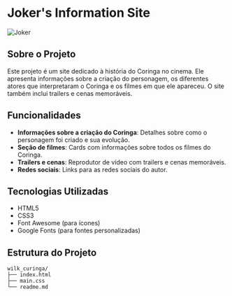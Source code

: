 # Joker's Information Site

![Joker](https://images.unsplash.com/photo-1570129477492-45c003edd2be?crop=entropy&cs=tinysrgb&fit=max&fm=jpg&ixid=MnwxNjA3OTJ8MHwxfGFsbHx8fHx8fHx8fDE2MjE1Nzc0ODI&ixlib=rb-1.2.1&q=80&w=1080)

## Sobre o Projeto

Este projeto é um site dedicado à história do Coringa no cinema. Ele apresenta informações sobre a criação do personagem, os diferentes atores que interpretaram o Coringa e os filmes em que ele apareceu. O site também inclui trailers e cenas memoráveis.

## Funcionalidades

- **Informações sobre a criação do Coringa**: Detalhes sobre como o personagem foi criado e sua evolução.
- **Seção de filmes**: Cards com informações sobre todos os filmes do Coringa.
- **Trailers e cenas**: Reprodutor de vídeo com trailers e cenas memoráveis.
- **Redes sociais**: Links para as redes sociais do autor.

## Tecnologias Utilizadas

- HTML5
- CSS3
- Font Awesome (para ícones)
- Google Fonts (para fontes personalizadas)

## Estrutura do Projeto

```plaintext
wilk_curinga/
├── index.html
├── main.css
└── readme.md
```
